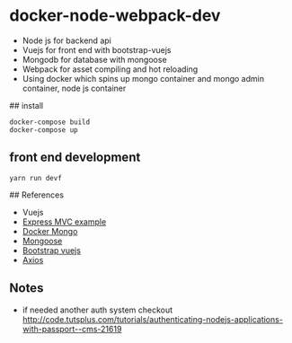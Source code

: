 # docker-node-webpack-dev

- Node js for backend api
- Vuejs for front end with bootstrap-vuejs
- Mongodb for database with mongoose
- Webpack for asset compiling and hot reloading
- Using docker which spins up mongo container and mongo admin container, node js container

## install

```
docker-compose build
docker-compose up
```

## front end development

```
yarn run devf
```

## References

- Vuejs
- [Express MVC example](https://github.com/expressjs/express/tree/master/examples/mvc)
- [Docker Mongo](https://hub.docker.com/_/mongo/)
- [Mongoose](http://mongoosejs.com/)
- [Bootstrap vuejs](https://bootstrap-vue.js.org/)
- [Axios](http://codeheaven.io/how-to-use-axios-as-your-http-client/)

## Notes

- if needed another auth system checkout http://code.tutsplus.com/tutorials/authenticating-nodejs-applications-with-passport--cms-21619